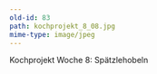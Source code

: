 ```yaml
---
old-id: 83
path: kochprojekt_8_08.jpg
mime-type: image/jpeg
---
```

Kochprojekt Woche 8:
Spätzlehobeln
